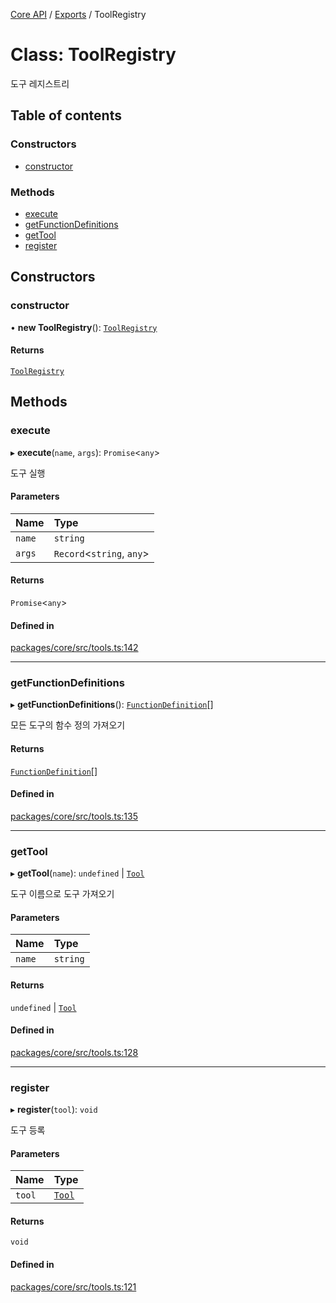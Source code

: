 [Core API](../../) / [Exports](../modules) / ToolRegistry

# Class: ToolRegistry

도구 레지스트리

## Table of contents

### Constructors

- [constructor](ToolRegistry#constructor)

### Methods

- [execute](ToolRegistry#execute)
- [getFunctionDefinitions](ToolRegistry#getfunctiondefinitions)
- [getTool](ToolRegistry#gettool)
- [register](ToolRegistry#register)

## Constructors

### constructor

• **new ToolRegistry**(): [`ToolRegistry`](ToolRegistry)

#### Returns

[`ToolRegistry`](ToolRegistry)

## Methods

### execute

▸ **execute**(`name`, `args`): `Promise`\<`any`\>

도구 실행

#### Parameters

| Name | Type |
| :------ | :------ |
| `name` | `string` |
| `args` | `Record`\<`string`, `any`\> |

#### Returns

`Promise`\<`any`\>

#### Defined in

[packages/core/src/tools.ts:142](https://github.com/robotaio/robota/blob/9579105c51358f78d543b68192b3502c0ddd981f/packages/core/src/tools.ts#L142)

___

### getFunctionDefinitions

▸ **getFunctionDefinitions**(): [`FunctionDefinition`](../interfaces/FunctionDefinition)[]

모든 도구의 함수 정의 가져오기

#### Returns

[`FunctionDefinition`](../interfaces/FunctionDefinition)[]

#### Defined in

[packages/core/src/tools.ts:135](https://github.com/robotaio/robota/blob/9579105c51358f78d543b68192b3502c0ddd981f/packages/core/src/tools.ts#L135)

___

### getTool

▸ **getTool**(`name`): `undefined` \| [`Tool`](../interfaces/Tool)

도구 이름으로 도구 가져오기

#### Parameters

| Name | Type |
| :------ | :------ |
| `name` | `string` |

#### Returns

`undefined` \| [`Tool`](../interfaces/Tool)

#### Defined in

[packages/core/src/tools.ts:128](https://github.com/robotaio/robota/blob/9579105c51358f78d543b68192b3502c0ddd981f/packages/core/src/tools.ts#L128)

___

### register

▸ **register**(`tool`): `void`

도구 등록

#### Parameters

| Name | Type |
| :------ | :------ |
| `tool` | [`Tool`](../interfaces/Tool) |

#### Returns

`void`

#### Defined in

[packages/core/src/tools.ts:121](https://github.com/robotaio/robota/blob/9579105c51358f78d543b68192b3502c0ddd981f/packages/core/src/tools.ts#L121)
